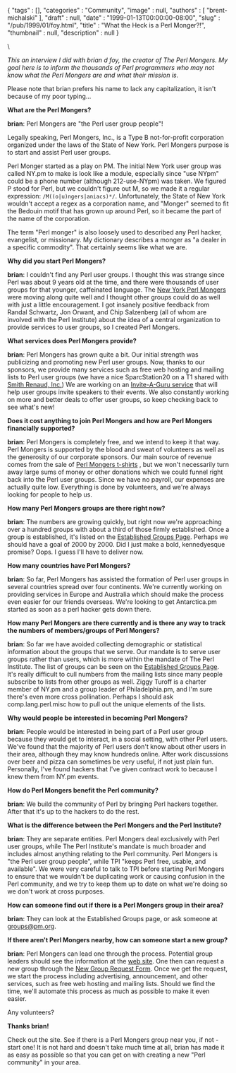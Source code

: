 {
   "tags" : [],
   "categories" : "Community",
   "image" : null,
   "authors" : [
      "brent-michalski"
   ],
   "draft" : null,
   "date" : "1999-01-13T00:00:00-08:00",
   "slug" : "/pub/1999/01/foy.html",
   "title" : "What the Heck is a Perl Monger?!",
   "thumbnail" : null,
   "description" : null
}



\

*This an interview I did with brian d foy, the creator of The Perl
Mongers. My goal here is to inform the thousands of Perl programmers who
may not know what the Perl Mongers are and what their mission is.*

Please note that brian prefers his name to lack any capitalization, it
isn't because of my poor typing...

**What are the Perl Mongers?**

**brian**: Perl Mongers are "the Perl user group people"!

Legally speaking, Perl Mongers, Inc., is a Type B not-for-profit
corporation organized under the laws of the State of New York. Perl
Mongers purpose is to start and assist Perl user groups.

Perl Monger started as a play on PM. The initial New York user group was
called NY.pm to make is look like a module, especially since "use NYpm"
could be a phone number (although 212-use-NYpm) was taken. We figured P
stood for Perl, but we couldn't figure out M, so we made it a regular
expression: `/M((o|u)ngers|aniacs)*/`. Unfortunately, the State of New
York wouldn't accept a regex as a corporation name, and "Monger" seemed
to fit the Bedouin motif that has grown up around Perl, so it became the
part of the name of the corporation.

The term "Perl monger" is also loosely used to described any Perl
hacker, evangelist, or missionary. My dictionary describes a monger as
"a dealer in a specific commodity". That certainly seems like what we
are.

**Why did you start Perl Mongers?**

**brian**: I couldn't find any Perl user groups. I thought this was
strange since Perl was about 9 years old at the time, and there were
thousands of user groups for that younger, caffeinated language. The
[New York Perl Mongers](http://ny.pm.org) were moving along quite well
and I thought other groups could do as well with just a little
encouragement. I got insanely positive feedback from Randal Schwartz,
Jon Orwant, and Chip Salzenberg (all of whom are involved with the Perl
Institute) about the idea of a central organization to provide services
to user groups, so I created Perl Mongers.

**What services does Perl Mongers provide?**

**brian**: Perl Mongers has grown quite a bit. Our initial strength was
publicizing and promoting new Perl user groups. Now, thanks to our
sponsors, we provide many services such as free web hosting and mailing
lists to Perl user groups (we have a nice SparcStation20 on a T1 shared
with [Smith Renaud, Inc.](http://www.smithrenaud.com)) We are working on
an [Invite-A-Guru service](http://www.pm.org/invite-a-guru.html) that
will help user groups invite speakers to their events. We also
constantly working on more and better deals to offer user groups, so
keep checking back to see what's new!

**Does it cost anything to join Perl Mongers and how are Perl Mongers
financially supported?**

**brian**: Perl Mongers is completely free, and we intend to keep it
that way. Perl Mongers is supported by the blood and sweat of volunteers
as well as the generosity of our corporate sponsors. Our main source of
revenue comes from the sale of [Perl Mongers
t-shirts](http://www.pm.org/tshirts.html) , but we won't necessarily
turn away large sums of money or other donations which we could funnel
right back into the Perl user groups. Since we have no payroll, our
expenses are actually quite low. Everything is done by volunteers, and
we're always looking for people to help us.

**How many Perl Mongers groups are there right now?**

**brian**: The numbers are growing quickly, but right now we're
approaching over a hundred groups with about a third of those firmly
established. Once a group is established, it's listed on the
[Established Groups Page](http://www.pm.org/groups.html). Perhaps we
should have a goal of 2000 by 2000. Did I just make a bold, kennedyesque
promise? Oops. I guess I'll have to deliver now.

**How many countries have Perl Mongers?**

**brian**: So far, Perl Mongers has assisted the formation of Perl user
groups in several countries spread over four continents. We're currently
working on providing services in Europe and Australia which should make
the process even easier for our friends overseas. We're looking to get
Antarctica.pm started as soon as a perl hacker gets down there.

**How many Perl Mongers are there currently and is there any way to
track the numbers of members/groups of Perl Mongers?**

**brian**: So far we have avoided collecting demographic or statistical
information about the groups that we serve. Our mandate is to serve user
groups rather than users, which is more within the mandate of The Perl
Institute. The list of groups can be seen on the [Established Groups
Page](http://www.pm.org/groups.html). It's really difficult to cull
numbers from the mailing lists since many people subscribe to lists from
other groups as well. Ziggy Turoff is a charter member of NY.pm and a
group leader of Philadelphia.pm, and I'm sure there's even more cross
pollination. Perhaps I should ask comp.lang.perl.misc how to pull out
the unique elements of the lists.

**Why would people be interested in becoming Perl Mongers?**

**brian**: People would be interested in being part of a Perl user group
because they would get to interact, in a social setting, with other Perl
users. We've found that the majority of Perl users don't know about
other users in their area, although they may know hundreds online. After
work discussions over beer and pizza can sometimes be very useful, if
not just plain fun. Personally, I've found hackers that I've given
contract work to because I knew them from NY.pm events.

**How do Perl Mongers benefit the Perl community?**

**brian**: We build the community of Perl by bringing Perl hackers
together. After that it's up to the hackers to do the rest.

**What is the difference between the Perl Mongers and the Perl
Institute?**

**brian**: They are separate entities. Perl Mongers deal exclusively
with Perl user groups, while The Perl Institute's mandate is much
broader and includes almost anything relating to the Perl community.
Perl Mongers is "the Perl user group people", while TPI "keeps Perl
free, usable, and available". We were very careful to talk to TPI before
starting Perl Mongers to ensure that we wouldn't be duplicating work or
causing confusion in the Perl community, and we try to keep them up to
date on what we're doing so we don't work at cross purposes.

**How can someone find out if there is a Perl Mongers group in their
area?**

**brian**: They can look at the Established Groups page, or ask someone
at <groups@pm.org>.

**If there aren't Perl Mongers nearby, how can someone start a new
group?**

**brian**: Perl Mongers can lead one through the process. Potential
group leaders should see the information at the [web
site](http://www.pm.org). One then can request a new group through the
[New Group Request Form](http://www.pm.org/new_group_request.html). Once
we get the request, we start the process including advertising,
announcement, and other services, such as free web hosting and mailing
lists. Should we find the time, we'll automate this process as much as
possible to make it even easier.

Any volunteers?

**Thanks brian!**

Check out the site. See if there is a Perl Mongers group near you, if
not - start one! It is not hard and doesn't take much time at all, brian
has made it as easy as possible so that you can get on with creating a
new "Perl community" in your area.
